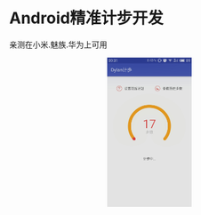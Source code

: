 # Android精准计步开发
 亲测在小米.魅族.华为上可用
 <div  align="center">    
<img src="screenshots/主页.jpg" width="30%" height="30%"/>
</div>
